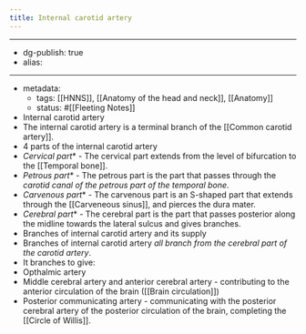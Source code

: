 ```yaml
---
title: Internal carotid artery
---
```


- --
- dg-publish: true
- alias:
- --
- metadata:
	- tags: [[HNNS]], [[Anatomy of the head and neck]], [[Anatomy]]
	- status: #[[Fleeting Notes]]
- Internal carotid artery
- The internal carotid artery is a terminal branch of the [[Common carotid artery]].
- 4 parts of the internal carotid artery
- *Cervical part** - The cervical part extends from the level of bifurcation to the [[Temporal bone]].
- *Petrous part** - The petrous part is the part that passes through the *carotid canal of the petrous part of the temporal bone*.
- *Carvenous part** - The carvenous part is an S-shaped part that extends through the [[Carveneous sinus]], and pierces the dura mater.
- *Cerebral part** - The cerebral part is the part that passes posterior along the midline  towards the lateral sulcus and gives branches.
- Branches of internal carotid artery and its supply
- Branches of internal carotid artery *all branch from the cerebral part of the carotid artery*.
- It branches to give:
- Opthalmic artery
- Middle cerebral artery and anterior cerebral artery - contributing to the anterior circulation of the brain ([[Brain circulation]])
- Posterior communicating artery - communicating with the posterior cerebral artery of the posterior circulation of the brain, completing the [[Circle of Willis]].